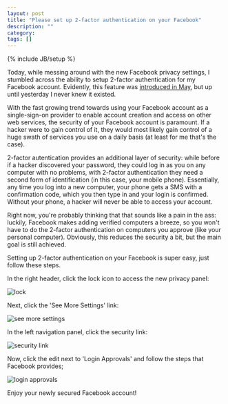```yaml
---
layout: post
title: "Please set up 2-factor authentication on your Facebook"
description: ""
category:
tags: []
---
```

{% include JB/setup %}

Today, while messing around with the new Facebook privacy settings, I stumbled across the ability to setup 2-factor authentication for my Facebook account. Evidently, this feature was [introduced in May](https://www.facebook.com/note.php?note_id=10150172618258920), but up until yesterday I never knew it existed.

With the fast growing trend towards using your Facebook account as a single-sign-on provider to enable account creation and access on other web services, the security of your Facebook account is paramount. If a hacker were to gain control of it, they would most likely gain control of a huge swath of services you use on a daily basis (at least for me that's the case).

2-factor autentication provides an additional layer of security: while before if a hacker discovered your password, they could log in as you on any computer with no problems, with 2-factor authentication they need a second form of identification (in this case, your mobile phone). Essentially, any time you log into a new computer, your phone gets a SMS with a confirmation code, which you then type in and your login is confirmed. Without your phone, a hacker will never be able to access your account.

Right now, you're probably thinking that that sounds like a pain in the ass: luckily, Facebook makes adding verified computers a breeze, so you won't have to do the 2-factor authentication on computers you approve (like your personal computer). Obviously, this reduces the security a bit, but the main goal is still achieved.

Setting up 2-factor authentication on your Facebook is super easy, just follow these steps.

In the right header, click the lock icon to access the new privacy panel:

![lock](http://cl.ly/image/3g210r3S1Q3s/Screen%20Shot%202012-12-21%20at%205.08.47%20PM.png)

Next, click the 'See More Settings' link:

![see more settings](http://cl.ly/image/0M1f0w2E1O0s/Screen%20Shot%202012-12-21%20at%205.08.47%20PM.png)

In the left navigation panel, click the security link:

![security link](http://cl.ly/image/2c2h3L0P0I31/Screen%20Shot%202012-12-21%20at%205.11.20%20PM.png)

Now, click the edit next to 'Login Approvals' and follow the steps that Facebook provides;

![login approvals](http://cl.ly/image/0T1Y0Q2I3Y33/Screen%20Shot%202012-12-21%20at%205.13.09%20PM.png)

Enjoy your newly secured Facebook account!
